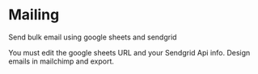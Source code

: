 # Mailing
Send bulk email using google sheets and sendgrid

You must edit the google sheets URL and your Sendgrid Api info. Design emails in mailchimp and export.
